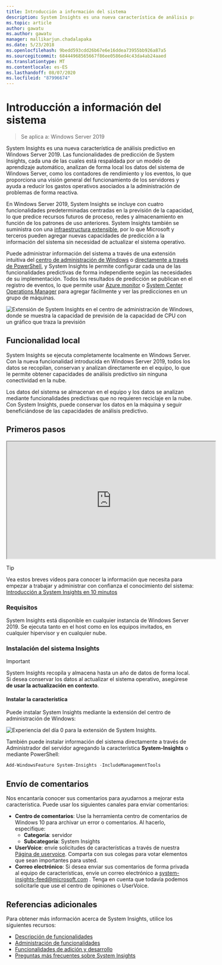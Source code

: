 ```yaml
---
title: Introducción a información del sistema
description: System Insights es una nueva característica de análisis predictivo en Windows Server 2019. Las funcionalidades de predicción de System Insights, cada una de las cuales está respaldada por un modelo de aprendizaje automático, analizan de forma local los datos del sistema de Windows Server, como los contadores de rendimiento y los eventos, lo que proporciona una visión general del funcionamiento de los servidores y ayuda a reducir los gastos operativos asociados a la administración de problemas de forma reactiva.
ms.topic: article
author: gawatu
ms.author: gawatu
manager: mallikarjun.chadalapaka
ms.date: 5/23/2018
ms.openlocfilehash: 9bedd593cdd26b67e6e16ddea73955bb926a87a5
ms.sourcegitcommit: 68444968565667f86ee0586ed4c43da4ab24aaed
ms.translationtype: MT
ms.contentlocale: es-ES
ms.lasthandoff: 08/07/2020
ms.locfileid: "87996674"
---
```

# <a name="system-insights-overview"></a>Introducción a información del sistema

>Se aplica a: Windows Server 2019

System Insights es una nueva característica de análisis predictivo en Windows Server 2019. Las funcionalidades de predicción de System Insights, cada una de las cuales está respaldada por un modelo de aprendizaje automático, analizan de forma local los datos del sistema de Windows Server, como los contadores de rendimiento y los eventos, lo que proporciona una visión general del funcionamiento de los servidores y ayuda a reducir los gastos operativos asociados a la administración de problemas de forma reactiva.

En Windows Server 2019, System Insights se incluye con cuatro funcionalidades predeterminadas centradas en la previsión de la capacidad, lo que predice recursos futuros de proceso, redes y almacenamiento en función de los patrones de uso anteriores. System Insights también se suministra con una [infraestructura extensible](adding-and-developing-capabilities.md), por lo que Microsoft y terceros pueden agregar nuevas capacidades de predicción a la información del sistema sin necesidad de actualizar el sistema operativo.

Puede administrar información del sistema a través de una extensión intuitiva del [centro de administración de Windows](../windows-admin-center/overview.md) o [directamente a través de PowerShell](https://aka.ms/SystemInsightsPowerShell), y System Insights le permite configurar cada una de las funcionalidades predictivas de forma independiente según las necesidades de su implementación. Todos los resultados de predicción se publican en el registro de eventos, lo que permite usar [Azure monitor](https://azure.microsoft.com/services/monitor/) o [System Center Operations Manager](/system-center/scom/welcome?view=sc-om-1807) para agregar fácilmente y ver las predicciones en un grupo de máquinas.

![Extensión de System Insights en el centro de administración de Windows, donde se muestra la capacidad de previsión de la capacidad de CPU con un gráfico que traza la previsión](media/cpu-forecast-2.png)

## <a name="local-functionality"></a>Funcionalidad local
System Insights se ejecuta completamente localmente en Windows Server. Con la nueva funcionalidad introducida en Windows Server 2019, todos los datos se recopilan, conservan y analizan directamente en el equipo, lo que le permite obtener capacidades de análisis predictivo sin ninguna conectividad en la nube.

Los datos del sistema se almacenan en el equipo y los datos se analizan mediante funcionalidades predictivas que no requieren reciclaje en la nube. Con System Insights, puede conservar los datos en la máquina y seguir beneficiándose de las capacidades de análisis predictivo.

## <a name="get-started"></a>Primeros pasos

<iframe src=https://www.youtube-nocookie.com/embed/AJxQkx5WSaA width=560 height=315 allowfullscreen></iframe>

>[!TIP]
>Vea estos breves vídeos para conocer la información que necesita para empezar a trabajar y administrar con confianza el conocimiento del sistema: [Introducción a System Insights en 10 minutos](https://blogs.technet.microsoft.com/filecab/2018/07/24/getting-started-with-system-insights-in-10-minutes/)

### <a name="requirements"></a>Requisitos
System Insights está disponible en cualquier instancia de Windows Server 2019. Se ejecuta tanto en el host como en los equipos invitados, en cualquier hipervisor y en cualquier nube.

### <a name="install-system-insights"></a>Instalación del sistema Insights
>[!IMPORTANT]
>System Insights recopila y almacena hasta un año de datos de forma local. Si desea conservar los datos al actualizar el sistema operativo, asegúrese **de usar la actualización en contexto**.

#### <a name="install-the-feature"></a>Instalar la característica
Puede instalar System Insights mediante la extensión del centro de administración de Windows:

![Experiencia del día 0 para la extensión de System Insights.](media/day-0-2.png)

También puede instalar información del sistema directamente a través de Administrador del servidor agregando la característica **System-Insights** o mediante PowerShell:

```PowerShell
Add-WindowsFeature System-Insights -IncludeManagementTools
```

## <a name="provide-feedback"></a>Envío de comentarios
Nos encantaría conocer sus comentarios para ayudarnos a mejorar esta característica. Puede usar los siguientes canales para enviar comentarios:
- **Centro de comentarios**: Use la herramienta centro de comentarios de Windows 10 para archivar un error o comentarios. Al hacerlo, especifique:
    - **Categoría**: servidor
    - **Subcategoría**: System Insights
- **UserVoice**: envíe solicitudes de características a través de nuestra [Página de uservoice](https://windowsserver.uservoice.com/forums/295071-management-tools). Comparta con sus colegas para votar elementos que sean importantes para usted.
- **Correo electrónico**: Si desea enviar sus comentarios de forma privada al equipo de características, envíe un correo electrónico a system-insights-feed@microsoft.com . Tenga en cuenta que todavía podemos solicitarle que use el centro de opiniones o UserVoice.

## <a name="additional-references"></a>Referencias adicionales
Para obtener más información acerca de System Insights, utilice los siguientes recursos:

- [Descripción de funcionalidades](understanding-capabilities.md)
- [Administración de funcionalidades](managing-capabilities.md)
- [Funcionalidades de adición y desarrollo](adding-and-developing-capabilities.md)
- [Preguntas más frecuentes sobre System Insights](faq.md)